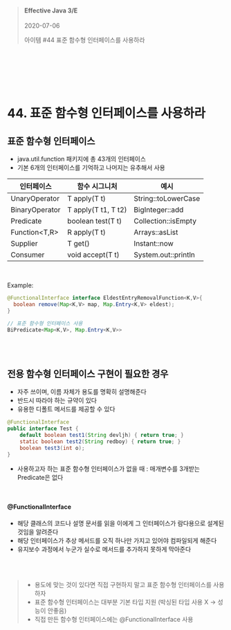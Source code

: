 
> #### Effective Java 3/E
> 2020-07-06
>
> 아이템 #44 표준 함수형 인터페이스를 사용하라

<br><br><br><br><br>



# 44. 표준 함수형 인터페이스를 사용하라

## 표준 함수형 인터페이스

* java.util.function 패키지에 총 43개의 인터페이스
* 기본 6개의 인터페이스를 기억하고 나머지는 유추해서 사용


인터페이스 | 함수 시그니처 | 예시
----------- | ---------- | ---------
UnaryOperator | T apply(T t) |  String::toLowerCase 
BinaryOperator | T apply(T t1, T t2) | BigInteger::add 
Predicate | boolean test(T t) | Collection::isEmpty 
Function<T,R> | R apply(T t) | Arrays::asList 
Supplier | T get() | Instant::now 
Consumer | void accept(T t) | System.out::println

<br>

Example: 

``` java 
@FunctionalInterface interface EldestEntryRemovalFunction<K,V>{
  boolean remove(Map<K,V> map, Map.Entry<K,V> eldest);
}

// 표준 함수형 인터페이스 사용
BiPredicate<Map<K,V>, Map.Entry<K,V>>
```
<br><br>

## 전용 함수형 인터페이스 구현이 필요한 경우

* 자주 쓰이며, 이름 자체가 용도를 명확히 설명해준다
* 반드시 따라야 하는 규약이 있다
* 유용한 디폴트 메서드를 제공할 수 있다

``` java
@FunctionalInterface
public interface Test {
    default boolean test1(String devljh) { return true; }
    static boolean test2(String redboy) { return true; }
    boolean test3(int o);
}
```

* 사용하고자 하는 표준 함수형 인터페이스가 없을 때 : 매개변수를 3개받는 Predicate은 없다

<br>

#### @FunctionalInterface

* 해당 클래스의 코드나 설명 문서를 읽을 이에게 그 인터페이스가 람다용으로 설계된 것임을 알려준다
* 해당 인터페이스가 추상 메서드를 오직 하나만 가지고 있어야 컴파일되게 해준다
* 유지보수 과정에서 누군가 실수로 메서드를 추가하지 못하게 막아준다


<br><br>

> * 용도에 맞는 것이 있다면 직접 구현하지 말고 표준 함수형 인터페이스를 사용하자
> * 표준 함수형 인터페이스는 대부분 기본 타입 지원 (박싱된 타입 사용 X -> 성능이 안좋음)
> * 직접 만든 함수형 인터페이스에는 @FunctionalInterface 사용
